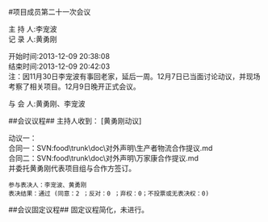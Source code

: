 #项目成员第二十一次会议

主 持 人:李宠波    
记 录 人:黄勇刚   

开始时间:2013-12-09 20:38:08  
结束时间:2013-12-09 20:42:03   
注：因11月30日李宠波有事回老家，延后一周。12月7日已当面讨论动议，并现场考察了相关项目。12月9日晚开正式会议。

与 会 人:黄勇刚、李宠波  

##会议议程##
主持人收到： [黄勇刚动议]

动议一：  
合同一：SVN:food\trunk\doc\对外声明\生产者物流合作提议.md  
合同二：SVN:food\trunk\doc\对外声明\万家康合作提议.md  
并委托黄勇刚代表项目组与合作方签订。

	参与表决人：李宠波、黄勇刚  
	表决结果：通过 (同意：2 ；反对：0 ；弃权：0；不投票或无表决权：0)

##会议固定议程##
固定议程简化，未进行。  
